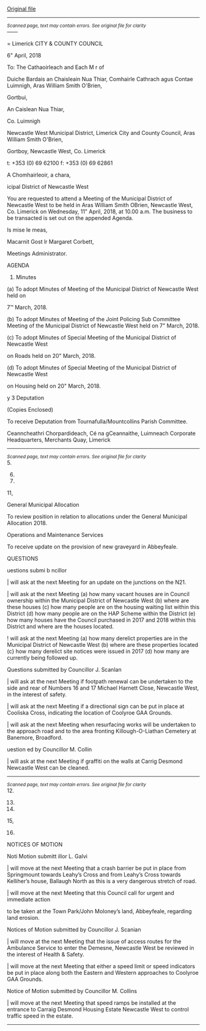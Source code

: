 [Original file](https://www.limerick.ie/sites/default/files/media/documents/2018-04/00%202018-04-11%20Agenda.pdf)

---
*<small>Scanned page, text may contain errors. See original file for clarity</small>*  
——

=
Limerick
CITY & COUNTY
COUNCIL

6" April, 2018

To: The Cathaoirleach and Each M r of

Duiche Bardais an Chaisleain Nua Thiar,
Comhairle Cathrach agus Contae Luimnigh,
Aras William Smith O'Brien,

Gortbui,

An Caislean Nua Thiar,

Co. Luimnigh

Newcastle West Municipal District,
Limerick City and County Council,
Aras William Smith O'Brien,

Gortboy,
Newcastle West,
Co. Limerick

t: +353 (0) 69 62100
f: +353 (0) 69 62861

A Chomhairleoir, a chara,

icipal District of Newcastle West

You are requested to attend a Meeting of the Municipal District of Newcastle West to be
held in Aras William Smith OBrien, Newcastle West, Co. Limerick on Wednesday, 11" April,
2018, at 10.00 a.m. The business to be transacted is set out on the appended Agenda.

Is mise le meas,

Macarnit Gost lr
Margaret Corbett,

Meetings Administrator.

AGENDA

1. Minutes

(a) To adopt Minutes of Meeting of the Municipal District of Newcastle West held on

7™ March, 2018.

(b) To adopt Minutes of Meeting of the Joint Policing Sub Committee Meeting of the
Municipal District of Newcastle West held on 7" March, 2018.

(c) To adopt Minutes of Special Meeting of the Municipal District of Newcastle West

on Roads held on 20" March, 2018.

(d) To adopt Minutes of Special Meeting of the Municipal District of Newcastle West

on Housing held on 20" March, 2018.

y 3 Deputation

(Copies Enclosed)

To receive Deputation from Tournafulla/Mountcollins Parish Committee.

Ceanncheathri Chorpardideach, Cé na gCeannaithe, Luimneach
Corporate Headquarters, Merchants Quay, Limerick


---
*<small>Scanned page, text may contain errors. See original file for clarity</small>*  
5.

6.

10.

11,

General Municipal Allocation

To review position in relation to allocations under the General Municipal Allocation
2018.

Operations and Maintenance Services

To receive update on the provision of new graveyard in Abbeyfeale.

QUESTIONS

uestions submi b ncillor

| will ask at the next Meeting for an update on the junctions on the N21.

| will ask at the next Meeting (a) how many vacant houses are in Council ownership
within the Municipal District of Newcastle West (b) where are these houses (c) how
many people are on the housing waiting list within this District (d) how many people
are on the HAP Scheme within the District (e) how many houses have the Council
purchased in 2017 and 2018 within this District and where are the houses located.

! will ask at the next Meeting (a) how many derelict properties are in the Municipal
District of Newcastle West (b) where are these properties located (c} how many
derelict site notices were issued in 2017 (d) how many are currently being followed
up.

Questions submitted by Councillor J. Scanlan

| will ask at the next Meeting if footpath renewal can be undertaken to the side and
rear of Numbers 16 and 17 Michael Harnett Close, Newcastle West, in the interest of
safety.

| will ask at the next Meeting if a directional sign can be put in place at Cooliska
Cross, indicating the location of Coolyroe GAA Grounds.

| will ask at the next Meeting when resurfacing works will be undertaken to the
approach road and to the area fronting Killough-O-Liathan Cemetery at Banemore,
Broadford.

uestion ed by Councillor M. Collin

| will ask at the next Meeting if graffiti on the walls at Carrig Desmond Newcastle West
can be cleaned.


---
*<small>Scanned page, text may contain errors. See original file for clarity</small>*  
12.

13.

14.

15,

16.

NOTICES OF MOTION

Noti Motion submitt illor L. Galvi

| will move at the next Meeting that a crash barrier be put in place from Springmount
towards Leahy’s Cross and from Leahy’s Cross towards Kelliher’s house, Ballaugh
North as this is a very dangerous stretch of road.

| will move at the next Meeting that this Council call for urgent and immediate action

to be taken at the Town Park/John Moloney’s land, Abbeyfeale, regarding land
erosion.

Notices of Motion submitted by Councillor J. Scanian

| will move at the next Meeting that the issue of access routes for the Ambulance
Service to enter the Demesne, Newcastle West be reviewed in the interest of Health
& Safety.

| will move at the next Meeting that either a speed limit or speed indicators be put in
place along both the Eastern and Western approaches to Coolyroe GAA Grounds.

Notice of Motion submitted by Councillor M. Collins

| will move at the next Meeting that speed ramps be installed at the entrance to
Carraig Desmond Housing Estate Newcastle West to control traffic speed in the estate.


---

